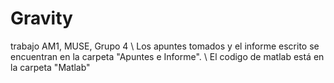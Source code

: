 # Gravity
trabajo  AM1, MUSE, Grupo 4
\\
Los apuntes tomados y el informe escrito se encuentran en la carpeta "Apuntes e Informe". \\
El codigo de matlab está en la carpeta "Matlab"

